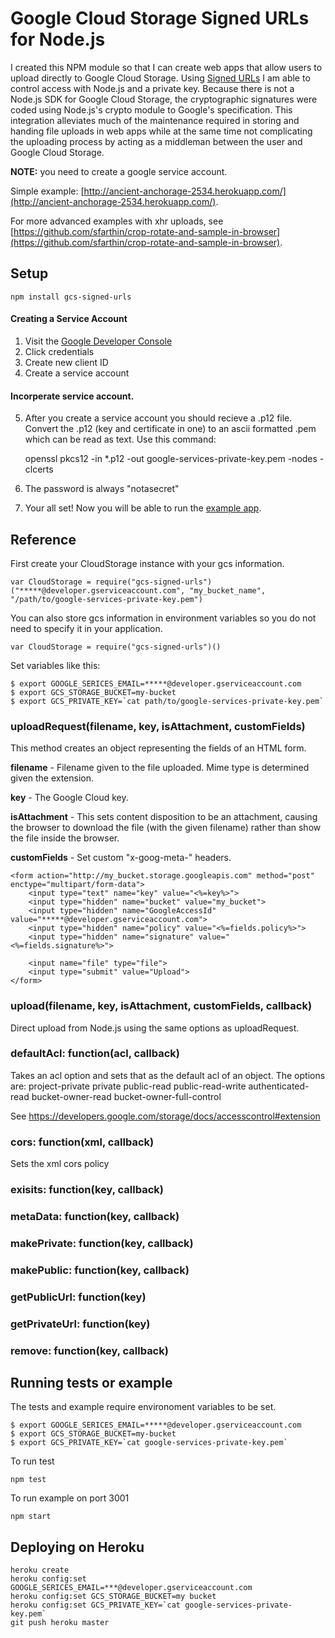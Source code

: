 # Google Cloud Storage Signed URLs for Node.js

I created this NPM module so that I can create web apps that allow users to upload directly to Google Cloud Storage. Using <a href="https://developers.google.com/storage/docs/accesscontrol#Signed-URLs" target="_blank">Signed URLs</a> I am able to control access with Node.js and a private key. Because there is not a Node.js SDK for Google Cloud Storage, the cryptographic signatures were coded using Node.js's crypto module to Google's specification. This integration alleviates much of the maintenance required in storing and handing file uploads in web apps while at the same time not complicating the uploading process by acting as a middleman between the user and Google Cloud Storage.

 **NOTE:** you need to create a google service account.

Simple example: [http://ancient-anchorage-2534.herokuapp.com/](http://ancient-anchorage-2534.herokuapp.com/).

For more advanced examples with xhr uploads, see [https://github.com/sfarthin/crop-rotate-and-sample-in-browser](https://github.com/sfarthin/crop-rotate-and-sample-in-browser).

## Setup

	npm install gcs-signed-urls

#### Creating a Service Account
1. Visit the [Google Developer Console](https://console.developers.google.com/)
2. Click credentials
3. Create new client ID
4. Create a service account

#### Incorperate service account.
5. After you create a service account you should recieve a .p12 file. Convert the .p12 (key and certificate in one) to an ascii formatted .pem which can be read as text. Use this command:

	openssl pkcs12 -in *.p12 -out google-services-private-key.pem -nodes -clcerts

6. The password is always "notasecret"
7. Your all set! Now you will be able to run the [example app](https://github.com/sfarthin/nodejs-google-cloud-storage/blob/master/example/app.js).


## Reference

First create your CloudStorage instance with your gcs information.

	var CloudStorage = require("gcs-signed-urls")("*****@developer.gserviceaccount.com", "my_bucket_name", "/path/to/google-services-private-key.pem")

You can also store gcs information in environment variables so you do not need to specify it in your application.

	var CloudStorage = require("gcs-signed-urls")()

Set variables like this:

	$ export GOOGLE_SERICES_EMAIL=*****@developer.gserviceaccount.com
	$ export GCS_STORAGE_BUCKET=my-bucket
	$ export GCS_PRIVATE_KEY=`cat path/to/google-services-private-key.pem`

### uploadRequest(filename, key, isAttachment, customFields)
This method creates an object representing the fields of an HTML form.

**filename** - Filename given to the file uploaded. Mime type is determined given the extension.

**key** - The Google Cloud key.

**isAttachment** - This sets content disposition to be an attachment, causing the browser to download the file (with the given filename) rather than show the file inside the browser.

**customFields** - Set custom "x-goog-meta-" headers.

	<form action="http://my_bucket.storage.googleapis.com" method="post" enctype="multipart/form-data">
		<input type="text" name="key" value="<%=key%>">
		<input type="hidden" name="bucket" value="my_bucket">
		<input type="hidden" name="GoogleAccessId" value="*****@developer.gserviceaccount.com">
		<input type="hidden" name="policy" value="<%=fields.policy%>">
		<input type="hidden" name="signature" value="<%=fields.signature%>">

		<input name="file" type="file">
		<input type="submit" value="Upload">
	</form>

### upload(filename, key, isAttachment, customFields, callback)
Direct upload from Node.js using the same options as uploadRequest.

### defaultAcl: function(acl, callback)
Takes an acl option and sets that as the default acl of an object. The options are:
project-private
private
public-read
public-read-write
authenticated-read
bucket-owner-read
bucket-owner-full-control

See https://developers.google.com/storage/docs/accesscontrol#extension

### cors: function(xml, callback)
Sets the  xml cors policy

### exisits: function(key, callback)
### metaData: function(key, callback)
### makePrivate: function(key, callback)
### makePublic: function(key, callback)
### getPublicUrl: function(key)
### getPrivateUrl: function(key)
### remove: function(key, callback)

## Running tests or example

The tests and example require environoment variables to be set.
	
	$ export GOOGLE_SERICES_EMAIL=*****@developer.gserviceaccount.com
	$ export GCS_STORAGE_BUCKET=my-bucket
	$ export GCS_PRIVATE_KEY=`cat google-services-private-key.pem`
	
To run test

	npm test

To run example on port 3001

	npm start

## Deploying on Heroku

	heroku create
	heroku config:set GOOGLE_SERICES_EMAIL=***@developer.gserviceaccount.com
	heroku config:set GCS_STORAGE_BUCKET=my bucket
	heroku config:set GCS_PRIVATE_KEY=`cat google-services-private-key.pem`
	git push heroku master